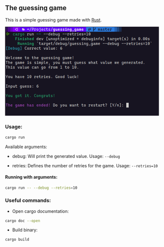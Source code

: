 ## The guessing game

This is a simple guessing game made with [Rust](https://www.rust-lang.org/).

![Preview](.github/preview.png)

### Usage:

```sh
cargo run
```

Available arguments:

- debug:
  Will print the generated value. Usage: `--debug`

- retries:
  Defines the number of retries for the game. Usage: `--retries=10`

#### Running with arguments:

```sh
cargo run -- --debug --retries=10
```

### Useful commands:

- Open cargo documentation:

```sh
cargo doc --open
```

- Build binary:

```sh
cargo build
```
